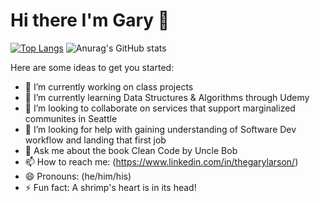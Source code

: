 # Hi there I'm Gary 👋

[![Top Langs](https://github-readme-stats.vercel.app/api/top-langs/?username=theGaryLarson&hide=html,css)](https://github.com/anuraghazra/github-readme-stats)
![Anurag's GitHub stats](https://github-readme-stats.vercel.app/api?username=theGaryLarson&show_icons=true&theme=radical)

Here are some ideas to get you started:

- 🔭 I’m currently working on class projects
- 🌱 I’m currently learning Data Structures & Algorithms through Udemy
- 👯 I’m looking to collaborate on services that support marginalized communites in Seattle
- 🤔 I’m looking for help with gaining understanding of Software Dev workflow and landing that first job
- 💬 Ask me about the book Clean Code by Uncle Bob
- 📫 How to reach me: (https://www.linkedin.com/in/thegarylarson/)
- 😄 Pronouns: (he/him/his)
- ⚡ Fun fact: A shrimp's heart is in its head!

